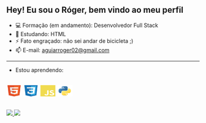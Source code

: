 ## Hey! Eu sou o Róger, bem vindo ao meu perfil

- 💻 Formação (em andamento): Desenvolvedor Full Stack 
- 📓 Estudando: HTML
- ⚡ Fato engraçado: não sei andar de bicicleta ;)
- 📫 E-mail: aguiarroger02@gmail.com
***
- Estou aprendendo:
<div style="display: inline_block"><br>
  <img align="center" alt="roger-HTML" height="30" width="40" src="https://raw.githubusercontent.com/devicons/devicon/master/icons/html5/html5-original.svg">
  <img align="center" alt="roger-CSS" height="30" width="40" src="https://raw.githubusercontent.com/devicons/devicon/master/icons/css3/css3-original.svg">
  <img align="center" alt="roger-Js" height="30" width="40" src="https://raw.githubusercontent.com/devicons/devicon/master/icons/javascript/javascript-plain.svg">
  <img align="center" alt="roger-Python" height="30" width="40" src="https://raw.githubusercontent.com/devicons/devicon/master/icons/python/python-original.svg">
</div>
<br>
<br>
<div flex-direction=row align-items="center">
  <a href="https://github.com/rogeraguiar0">
  <img height="48%" src="https://github-readme-stats.vercel.app/api?username=rogeraguiar0&show_icons=true&theme=tokyonight&include_all_commits=true&count_private=true"/>
  <img height="38%" src="https://github-readme-stats.vercel.app/api/top-langs/?username=rogeraguiar0&layout=compact&langs_count=7&theme=tokyonight"/>
</div>

